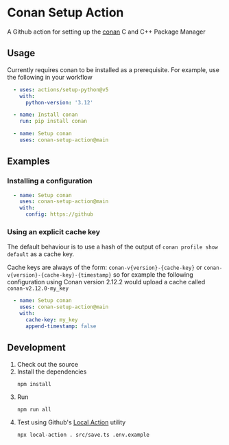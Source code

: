 Conan Setup Action
==================

A Github action for setting up the [conan](https://conan.io/) C and C++ Package Manager

Usage
-----

Currently requires conan to be installed as a prerequisite. For example, use the following
in your workflow

```yaml
  - uses: actions/setup-python@v5
    with:
      python-version: '3.12'

  - name: Install conan
    run: pip install conan

  - name: Setup conan
    uses: conan-setup-action@main
```

## Examples

### Installing a configuration

```yaml
  - name: Setup conan
    uses: conan-setup-action@main
    with:
      config: https://github 
```

### Using an explicit cache key

The default behaviour is to use a hash of the output of
`conan profile show default` as a cache key.

Cache keys are always of the form: `conan-v{version}-{cache-key}` or
`conan-v{version}-{cache-key}-{timestamp}` so for 
example the following configuration using Conan version 2.12.2 would
upload a cache called `conan-v2.12.0-my_key`

```yaml
  - name: Setup conan
    uses: conan-setup-action@main
    with:
      cache-key: my_key
      append-timestamp: false
```

Development
-----------

1. Check out the source
2. Install the dependencies
   ```
   npm install
   ``` 
3. Run 
   ```
   npm run all
   ```
4. Test using Github's [Local Action](https://github.com/github/local-action) utility
    ```
    npx local-action . src/save.ts .env.example
    ```
